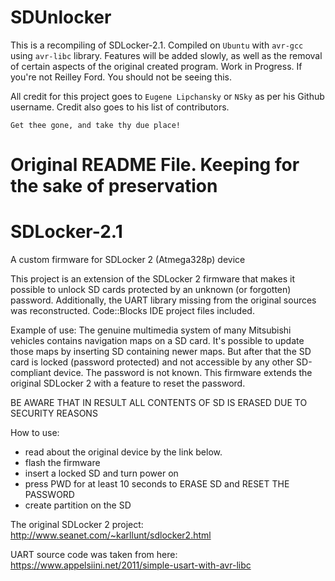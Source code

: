 # SDUnlocker
This is a recompiling of SDLocker-2.1.
Compiled on `Ubuntu` with `avr-gcc` using `avr-libc` library.
Features will be added slowly, as well as the removal of certain aspects
of the original created program.
Work in Progress.
If you're not Reilley Ford. You should not be seeing this.


All credit for this project goes to `Eugene Lipchansky`
or `NSky` as per his Github username. Credit also goes to his
list of contributors.

`Get thee gone, and take thy due place!`

# Original README File. Keeping for the sake of preservation
# SDLocker-2.1
A custom firmware for SDLocker 2 (Atmega328p) device


This project is an extension of the SDLocker 2 firmware that makes it possible
to unlock SD cards protected by an unknown (or forgotten) password.
Additionally, the UART library missing from the original sources was reconstructed.
Code::Blocks IDE project files included.


Example of use:
The genuine multimedia system of many Mitsubishi vehicles contains navigation
maps on a SD card. It's possible to update those maps by inserting SD containing
newer maps. But after that the SD card is locked (password protected)
and not accessible by any other SD-compliant device. The password is not known.
This firmware extends the original SDLocker 2 with a feature to reset the password.

BE AWARE THAT IN RESULT ALL CONTENTS OF SD IS ERASED DUE TO SECURITY REASONS


How to use:
- read about the original device by the link below.
- flash the firmware
- insert a locked SD and turn power on
- press PWD for at least 10 seconds to ERASE SD and RESET THE PASSWORD
- create partition on the SD


The original SDLocker 2 project:
http://www.seanet.com/~karllunt/sdlocker2.html

UART source code was taken from here:
https://www.appelsiini.net/2011/simple-usart-with-avr-libc
